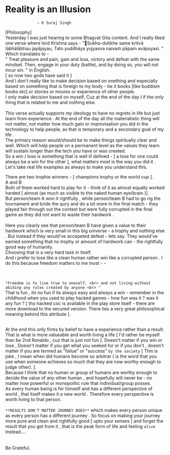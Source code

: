 # Reality is an Illusion 
                  ~ K Suraj Singh 
[Philosophy]<br>
Yesterday I was just hearing to some Bhagvat Gita content. And I really liked one verse where lord Krishna says  - "Sukha-duḥkhe same kṛitvā lābhālābhau jayājayau,
Tato yuddhāya yujyasva naivaṁ pāpam avāpsyasi.  "<br> Which translates to - <br> " Treat pleasure and pain, gain and loss, victory and defeat with the same mindset. Then, engage in your duty (battle), and by doing so, you will not incur sin. " in English. <br>
[ so now two gods have said it ] <br>
And I don't really like to make decision based on onething and especially based on something that is foreign to my body - be it books [like buddism books etc] or stories or movies or experience of other people. <br> 
I only make decision based on myself, Cuz at the end of the day I if the only thing that is related to me and nothing else. <br> <br> 
This verse actually supports my ideology to have no regrets in life but just learn from experience . At the end of the day all the materialistic thing will not matter, not matter how much gain or improvisation you did in the technology to help people, as that is temporary and a secondary goal of my life . <br>
The primary reason would/should be to make things spiritually clear and well. Which will help people on a permanent level as the values they learn will sustain longer than the tech you have or was created. <br> 
So a win / lose is something that is well ill defined - [ a lose for one could always be a win for the other ], what matters most is the way you did it . <br>
Let's take real life examples as always to make you understand this. <br> 

There are two trophie winners - [ champions trophy or the world cup ]. <br> A and B <br> Both of them worked hard to play for it - think of it as almost equally worked harded [ almost (as much as visible to the naked human eye/brain )]. <br> 
But person/team A won it rightfully , while person/team B had to go rig the tournament and bride the qury and do a lot more in the final match - they played fair through out the contest but were fully corrupted in the final game as they did not want to waste their hardwork . <br><br> Here you clearly see that person/team B have given a value to their hardwork which is very small in this big universe - a trophy and nothing else . But instead if they would've accepeted defeat - lets say. They would've earned something that no trophy or amount of hardwork can - the rightfully good way of humanity. <br> Choosing that is a very hard task in itself. <br> And i prefer to lose like a clean human rather win like a corrupted person . I do this because freedom matters to me most - - <br><br><br> 

`"Freedom is to live true to oneself, <br>
   and not living without abiding any rules created by anyone <br> "`
<br> That is fun , its no fun if its always easy and always a win - remember in the childhood when you used to play hacked games - how fun was it ? was it any fun ? [ tho hacked coc is available in the play store itself - there are more download to the secured version. There lies a very great philosophical meaning behind this attribute ]. <br> 

<br> At the end this only firms by belief to have a experience rather than a result. That is what is more valueable and worth living a life [ I'd rather be myself than be 2nd Ronaldo , cuz that is just not fun ]. Doesn't matter if you win or lose , Doesn't matter if you get what you seeked for or if you don't , doesn't matter if you are termed as "failue" or "success" `by the society` [ This is joke , I mean when did humans become so arbitrar ( is the word that you use when someone achieves so much that they are now worthy enough to judge other). ]. <br>
Because I think that no human or group of humans are worthy enough to decide the value of any other human , and hopefully will never be - no matter how powerful or monopolitic rule that individual/group posses. <br> 
As every human being is for himself and has a different perspective of world , that itself makes it a new world . Therefore every perspective is worth living to that person. <br><br> `**RESULTS DON'T MATTER JOURNEY DOES**` which makes every person unique as every person has a different journey . So focus on making your journey more pure and clean and rightfully good [ upto your senses ] and forget the result that you get from it , that is the peak form of life and feeling `alive`
<br> Instead.... <br>
<br><br> 
Be Grateful. 
